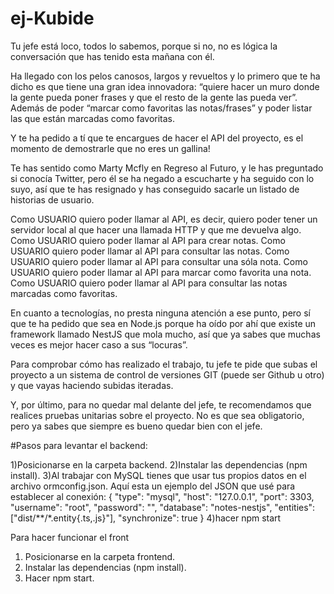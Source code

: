 # ej-Kubide

Tu jefe está loco, todos lo sabemos, porque si no, no es lógica la conversación que has tenido esta mañana con él.

Ha llegado con los pelos canosos, largos y revueltos y lo primero que te ha dicho es que tiene una gran idea innovadora: “quiere hacer un muro donde la gente pueda poner frases y que el resto de la gente las pueda ver”. Además de poder “marcar como favoritas las notas/frases” y poder listar las que están marcadas como favoritas.

Y te ha pedido a tí que te encargues de hacer el API del proyecto, es el momento de demostrarle que no eres un gallina!

Te has sentido como Marty Mcfly en Regreso al Futuro, y le has preguntado si conocía Twitter, pero él se ha negado a escucharte y ha seguido con lo suyo, así que te has resignado y has conseguido sacarle un listado de historias de usuario.

Como USUARIO quiero poder llamar al API, es decir, quiero poder tener un servidor local al que hacer una llamada HTTP y que me devuelva algo.
Como USUARIO quiero poder llamar al API para crear notas.
Como USUARIO quiero poder llamar al API para consultar las notas.
Como USUARIO quiero poder llamar al API para consultar una sóla nota.
Como USUARIO quiero poder llamar al API para marcar como favorita una nota.
Como USUARIO quiero poder llamar al API para consultar las notas marcadas como favoritas.

En cuanto a tecnologías, no presta ninguna atención a ese punto, pero sí que te ha pedido que sea en Node.js porque ha oído por ahí que existe un framework llamado NestJS que mola mucho, así que ya sabes que muchas veces es mejor hacer caso a sus “locuras”.

Para comprobar cómo has realizado el trabajo, tu jefe te pide que subas el proyecto a un sistema de control de versiones GIT (puede ser Github u otro) y que vayas haciendo subidas iteradas.

Y, por último, para no quedar mal delante del jefe, te recomendamos que realices pruebas unitarias sobre el proyecto. No es que sea obligatorio, pero ya sabes que siempre es bueno quedar bien con el jefe.

#Pasos para levantar el backend:

1)Posicionarse en la carpeta backend.
2)Instalar las dependencias (npm install).
3)Al trabajar con MySQL tienes que usar tus propios datos en el archivo ormconfig.json. Aquí esta un ejemplo del JSON que usé para establecer al conexión:
{
    "type": "mysql",
    "host": "127.0.0.1",
    "port": 3303,
    "username": "root",
    "password": "",
    "database": "notes-nestjs",
    "entities": ["dist/**/*.entity{.ts,.js}"],
    "synchronize": true
}
4)hacer npm start

Para hacer funcionar el front
1) Posicionarse en la carpeta frontend.
2) Instalar las dependencias (npm install).
3) Hacer npm start.
